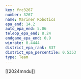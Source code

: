 ```yaml
---
key: frc3267
number: 3267
name: Mariner Robotics
epa_end: 14.2
auto_epa_end: 5.06
teleop_epa_end: 8.24
endgame_epa_end: 0.9
winrate: 0.4444
district_epa_rank: 837
district_epa_percentile: 0.5353
type: Team
---
```

[[2024mndu]]
